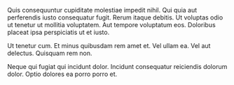 Quis consequuntur cupiditate molestiae impedit nihil. Qui quia aut perferendis iusto consequatur fugit. Rerum itaque debitis. Ut voluptas odio ut tenetur ut mollitia voluptatem. Aut tempore voluptatum eos. Doloribus placeat ipsa perspiciatis ut et iusto.
 Ut tenetur cum. Et minus quibusdam rem amet et. Vel ullam ea. Vel aut delectus. Quisquam rem non.
 Neque qui fugiat qui incidunt dolor. Incidunt consequatur reiciendis dolorum dolor. Optio dolores ea porro porro et.